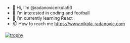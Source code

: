 - 👋 Hi, I’m @radanovicnikola93
- 👀 I’m interested in coding and football
- 🌱 I’m currently learning React
- 📫 How to reach me https://www.nikola-radanovic.com

[![trophy](https://github-profile-trophy.vercel.app/?username=radanovicnikola93)](https://github.com/ryo-ma/github-profile-trophy)

<!---
radanovicnikola93/radanovicnikola93 is a ✨ special ✨ repository because its `README.md` (this file) appears on your GitHub profile.
You can click the Preview link to take a look at your changes.
--->
